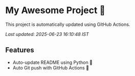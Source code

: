 # My Awesome Project 🚀

This project is automatically updated using GitHub Actions.

_Last updated: 2025-06-23 16:10:48 IST_

## Features
- Auto-update README using Python 🐍
- Auto Git push with GitHub Actions 🤖
